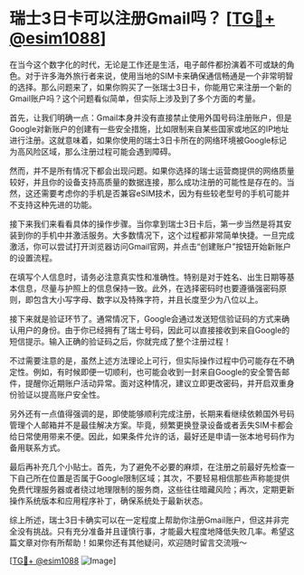 # 瑞士3日卡可以注册Gmail吗？ [[TG💪+ @esim1088](https://t.me/s/esim1088)]

在当今这个数字化的时代，无论是工作还是生活，电子邮件都扮演着不可或缺的角色。对于许多海外旅行者来说，使用当地的SIM卡来确保通信畅通是一个非常明智的选择。那么问题来了，如果你购买了一张瑞士3日卡，你能用它来注册一个新的Gmail账户吗？这个问题看似简单，但实际上涉及到了多个方面的考量。

首先，让我们明确一点：Gmail本身并没有直接禁止使用外国号码注册账户，但是Google对新账户的创建有一些安全措施，比如限制来自某些国家或地区的IP地址进行注册。这就意味着，如果你使用的瑞士3日卡所在的网络环境被Google标记为高风险区域，那么注册过程可能会遇到障碍。

然而，并不是所有情况下都会出现问题。如果你选择的瑞士运营商提供的网络质量较好，并且你的设备支持高质量的数据连接，那么成功注册的可能性是存在的。当然，这还需要考虑你的手机是否兼容eSIM技术，因为有些较老型号的手机可能并不支持这种先进的功能。

接下来我们来看看具体的操作步骤。当你拿到瑞士3日卡后，第一步当然是将其安装到你的手机中并激活服务。大多数情况下，这个过程都非常简单快捷。一旦完成激活，你可以尝试打开浏览器访问Gmail官网，并点击“创建账户”按钮开始新账户的设置流程。

在填写个人信息时，请务必注意真实性和准确性。特别是对于姓名、出生日期等基本信息，尽量与护照上的信息保持一致。此外，在选择密码时也要遵循强密码原则，即包含大小写字母、数字以及特殊字符，并且长度至少为八位以上。

接下来就是验证环节了。通常情况下，Google会通过发送短信验证码的方式来确认用户的身份。由于你已经拥有了瑞士号码，因此可以直接接收到来自Google的短信提示。输入正确的验证码之后，你就完成了整个注册过程！

不过需要注意的是，虽然上述方法理论上可行，但实际操作过程中仍可能存在不确定性。例如，有时候即便一切顺利，也可能会收到一封来自Google的安全警告邮件，提醒你近期账户活动异常。面对这种情况，建议立即更改密码，并开启双重身份验证以提高账户安全性。

另外还有一点值得强调的是，即使能够顺利完成注册，长期来看继续依赖国外号码管理个人邮箱并不是最佳解决方案。毕竟，频繁更换登录设备或者丢失SIM卡都会给日常使用带来不便。因此，如果条件允许的话，最好还是申请一张本地号码作为备用联系方式。

最后再补充几个小贴士。首先，为了避免不必要的麻烦，在注册之前最好先检查一下自己所在位置是否属于Google限制区域；其次，不要轻易相信那些声称能提供免费代理服务器或者绕过地理限制的服务商，这些往往暗藏风险；再次，定期更新操作系统版本和应用程序补丁，确保系统处于最新状态。

综上所述，瑞士3日卡确实可以在一定程度上帮助你注册Gmail账户，但这并非完全没有挑战。只有充分准备并且谨慎行事，才能最大程度地降低失败几率。希望这篇文章对你有所帮助！如果你还有其他疑问，欢迎随时留言交流哦～

[[TG💪+ @esim1088](https://t.me/s/esim1088) ![Image](https://i.postimg.cc/4NQfJmqS/Snipaste-2025-05-13-00-14-12.png)]